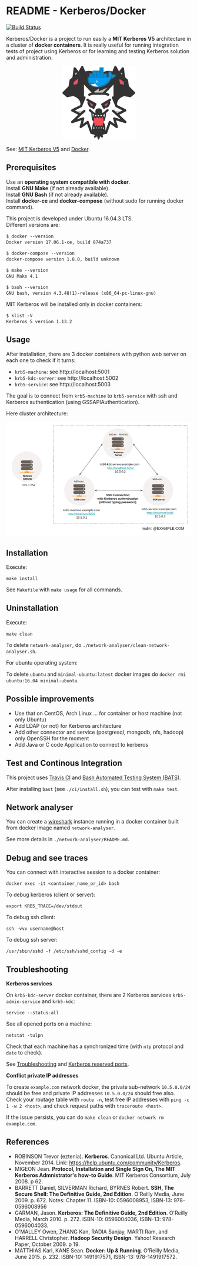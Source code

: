 # README - Kerberos/Docker

[![Build Status](https://travis-ci.org/criteo/kerberos-docker.svg?branch=master)](https://travis-ci.org/criteo/kerberos-docker)

Kerberos/Docker is a project to run easily a **MIT Kerberos V5** architecture in a cluster of **docker containers**. It is really useful for running integration tests of project using Kerberos or for learning and testing Kerberos solution and administration.

<p align="center">
  <img src="./doc/kerberos-docker-logo.png" width=200/>
</p>

See: [MIT Kerberos V5](https://web.mit.edu/kerberos/) and [Docker](https://www.docker.com/).
  
## Prerequisites

Use an **operating system compatible with docker**.  
Install **GNU Make** (if not already available).  
Install **GNU Bash** (if not already available).  
Install **docker-ce** and **docker-compose** (without sudo for running docker command).   

This project is developed under Ubuntu 16.04.3 LTS.  
Different versions are:

~~~
$ docker --version
Docker version 17.06.1-ce, build 874a737
~~~

~~~
$ docker-compose --version
docker-compose version 1.8.0, build unknown
~~~

~~~
$ make --version
GNU Make 4.1
~~~

~~~
$ bash --version
GNU bash, version 4.3.48(1)-release (x86_64-pc-linux-gnu)
~~~

MIT Kerberos will be installed only in docker containers:

~~~
$ klist -V
Kerberos 5 version 1.13.2
~~~

## Usage

After installation, there are 3 docker containers with python web server on each one to check if it turns:

- `krb5-machine`: see http://localhost:5001
- `krb5-kdc-server`: see http://localhost:5002
- `krb5-service`: see http://localhost:5003

The goal is to connect from `krb5-machine` to `krb5-service` with ssh and Kerberos authentication (using GSSAPIAuthentication).

Here cluster architecture:

<p align="center">
  <img src="./doc/kerberos-docker-architecture.png" width=700/>
</p>


## Installation

Execute:

~~~
make install
~~~

See `Makefile` with `make usage` for all commands.

## Uninstallation

Execute:

~~~
make clean
~~~

To delete `network-analyser`, do `./network-analyser/clean-network-analyser.sh`.

For ubuntu operating system:

To delete `ubuntu` and `minimal-ubuntu:latest` docker images do `docker rmi ubuntu:16.04 minimal-ubuntu`.

## Possible improvements

* Use that on CentOS, Arch Linux ... for container or host machine (not only Ubuntu)
* Add LDAP (or not) for Kerberos architecture
* Add other connector and service (postgresql, mongodb, nfs, hadoop) only OpenSSH for the moment
* Add Java or C code Application to connect to kerberos


## Test and Continous Integration

This project uses [Travis CI](https://www.travis-ci.org/) and 
[Bash Automated Testing System (BATS)](https://github.com/sstephenson/bats).

After installing `bast` (see `./ci/install.sh`), you can test with `make test`.

## Network analyser

You can create a [wireshark](https://www.wireshark.org/) instance running in a docker container built from docker image named `network-analyser`. 

See more details in `./network-analyser/README.md`.

## Debug and see traces

You can connect with interactive session to a docker container:

~~~
docker exec -it <container_name_or_id> bash
~~~

To debug kerberos (client or server):

~~~
export KRB5_TRACE=/dev/stdout
~~~

To debug ssh client:

~~~~
ssh -vvv username@host
~~~~

To debug ssh server:

~~~~
/usr/sbin/sshd -f /etc/ssh/sshd_config -d -e
~~~~

## Troubleshooting

**Kerberos services**

On `krb5-kdc-server` docker container, there are 2 Kerberos services `krb5-admin-service` and `krb5-kdc`:

~~~
service --status-all
~~~

See all opened ports on a machine:

~~~
netstat -tulpn
~~~


Check that each machine has a synchronized time (with `ntp` protocol and `date` to check).

See [Troubleshooting](https://web.mit.edu/kerberos/krb5-1.13/doc/admin/troubleshoot.html) and
[Kerberos reserved ports](https://web.mit.edu/kerberos/krb5-1.5/krb5-1.5.4/doc/krb5-admin/Configuring-Your-Firewall-to-Work-With-Kerberos-V5.html).

**Conflict private IP addresses**

To create `example.com` network docker, the private sub-network `10.5.0.0/24`
should be free and private IP addresses `10.5.0.0/24` should free also. Check
your routage table with `route -n`, test free IP addresses with 
`ping -c 1 -w 2 <host>`, and check request paths with `traceroute <host>`.

If the issue persists, you can do `make clean` or `docker network rm example.com`.

## References

* ROBINSON Trevor (eztenia). **Kerberos**. Canonical Ltd. Ubuntu Article, November 2014. Link: https://help.ubuntu.com/community/Kerberos.
* MIGEON Jean. **Protocol, Installation and Single Sign On, The MIT Kerberos Admnistrator's how-to Guide**. MIT Kerberos Consortium, July 2008. p 62.
* BARRETT Daniel, SILVERMAN Richard, BYRNES Robert. **SSH, The Secure Shell: The Definitive Guide, 2nd Edition**. O'Reilly Media, June 2009. p. 672. Notes: Chapter 11. ISBN-10: 0596008953, ISBN-13: 978-0596008956
* GARMAN, Jason. **Kerberos: The Definitive Guide, 2nd Edition**. O'Reilly Media, March 2010. p. 272.  ISBN-10: 0596004036, ISBN-13: 978-0596004033.
* O’MALLEY Owen, ZHANG Kan, RADIA Sanjay, MARTI Ram, and HARRELL Christopher. **Hadoop Security Design**. Yahoo! Research Paper, October 2009. p 19.
*  MATTHIAS Karl, KANE Sean. **Docker: Up & Running**. O'Reilly Media, June 2015. p. 232. ISBN-10: 1491917571, ISBN-13: 978-1491917572.
